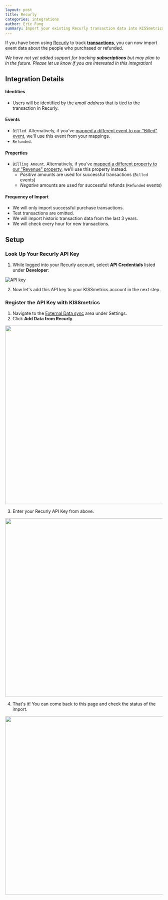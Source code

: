 ```yaml
---
layout: post
title: Recurly
categories: integrations
author: Eric Fung
summary: Import your existing Recurly transaction data into KISSmetrics.
---
```

If you have been using [Recurly][recurly] to track [**transactions**][transactions], you can now import event data about the people who purchased or refunded.

*We have not yet added support for tracking* ***subscriptions*** *but may plan to in the future. Please let us know if you are interested in this integration!*

## Integration Details

#### Identities

* Users will be identified by the *email address* that is tied to the transaction in Recurly.

#### Events

* `Billed`. Alternatively, if you've [mapped a different event to our "Billed" event][mapping], we'll use this event from your mappings.
* `Refunded`.

#### Properties

* `Billing Amount`. Alternatively, if you've [mapped a different property to our "Revenue" property][mapping], we'll use this property instead.
	* *Positive* amounts are used for successful transactions (`Billed` events)
	* *Negative* amounts are used for successful refunds (`Refunded` events)

#### Frequency of Import

* We will only import successful purchase transactions.
* Test transactions are omitted.
* We will import historic transaction data from the last 3 years.
* We will check every hour for new transactions.

## Setup

### Look Up Your Recurly API Key

1. While logged into your Recurly account, select **API Credentials** listed under **Developer**:

![API key][sskey]

2. Now let's add this API key to your KISSmetrics account in the next step.

### Register the API Key with KISSmetrics

1. Navigate to the [External Data sync][external-data] area under Settings.
2. Click **Add Data from Recurly**
<img src="https://s3.amazonaws.com/kissmetrics-support-files/assets/integrations/recurly/recurly-1.png" width="570" />

3. Enter your Recurly API Key from above.
<img src="https://s3.amazonaws.com/kissmetrics-support-files/assets/integrations/recurly/recurly-2.png" width="570" />

4. That's it! You can come back to this page and check the status of the import.
<img src="https://s3.amazonaws.com/kissmetrics-support-files/assets/integrations/recurly/recurly-3.png" width="570" />

[recurly]: http://recurly.com/
[transactions]: http://docs.recurly.com/api/transactions
[external-data]: https://www.kissmetrics.com/external_data
[mapping]: https://www.kissmetrics.com/mapping

[sskey]: https://s3.amazonaws.com/kissmetrics-support-files/assets/integrations/recurly/api-key.png